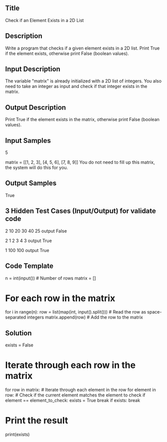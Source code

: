 ## Title
Check if an Element Exists in a 2D List

## Description
Write a program that checks if a given element exists in a 2D list.
Print True if the element exists, otherwise print False (boolean values).

## Input Description
The variable "matrix" is already initialized with a 2D list of integers.
You also need to take an integer as input and check if that integer exists in the matrix.

## Output Description
Print True if the element exists in the matrix, otherwise print False (boolean values).

## Input Samples
5

matrix = [[1, 2, 3], [4, 5, 6], [7, 8, 9]]
You do not need to fill up this matrix, the system will do this for you.

## Output Samples
True

## 3 Hidden Test Cases (Input/Output) for validate code
2
10 20
30 40
25
output
False

2
1 2
3 4
3
output
True

1
100
100
output
True

## Code Template
n = int(input())  # Number of rows
matrix = []

# For each row in the matrix
for i in range(n):
    row = list(map(int, input().split()))  # Read the row as space-separated integers
    matrix.append(row)  # Add the row to the matrix


## Solution

exists = False

# Iterate through each row in the matrix
for row in matrix:
    # Iterate through each element in the row
    for element in row:
        # Check if the current element matches the element to check
        if element == element_to_check:
            exists = True
            break
    if exists:
        break

# Print the result
print(exists)